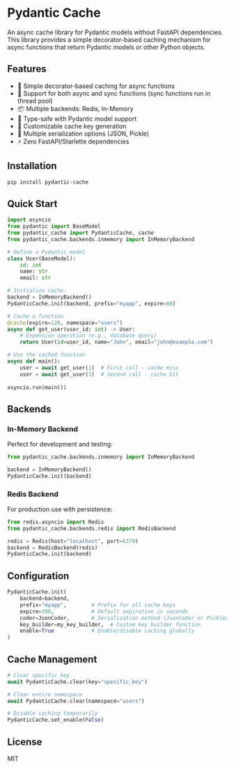 # Pydantic Cache

An async cache library for Pydantic models without FastAPI dependencies. This library provides a simple decorator-based caching mechanism for async functions that return Pydantic models or other Python objects.

## Features

- 🚀 Simple decorator-based caching for async functions
- 🔄 Support for both async and sync functions (sync functions run in thread pool)
- 📦 Multiple backends: Redis, In-Memory
- 🎯 Type-safe with Pydantic model support
- 🔑 Customizable cache key generation
- 📝 Multiple serialization options (JSON, Pickle)
- ⚡ Zero FastAPI/Starlette dependencies

## Installation

```bash
pip install pydantic-cache
```

## Quick Start

```python
import asyncio
from pydantic import BaseModel
from pydantic_cache import PydanticCache, cache
from pydantic_cache.backends.inmemory import InMemoryBackend

# Define a Pydantic model
class User(BaseModel):
    id: int
    name: str
    email: str

# Initialize cache
backend = InMemoryBackend()
PydanticCache.init(backend, prefix="myapp", expire=60)

# Cache a function
@cache(expire=120, namespace="users")
async def get_user(user_id: int) -> User:
    # Expensive operation (e.g., database query)
    return User(id=user_id, name="John", email="john@example.com")

# Use the cached function
async def main():
    user = await get_user(1)  # First call - cache miss
    user = await get_user(1)  # Second call - cache hit
    
asyncio.run(main())
```

## Backends

### In-Memory Backend

Perfect for development and testing:

```python
from pydantic_cache.backends.inmemory import InMemoryBackend

backend = InMemoryBackend()
PydanticCache.init(backend)
```

### Redis Backend

For production use with persistence:

```python
from redis.asyncio import Redis
from pydantic_cache.backends.redis import RedisBackend

redis = Redis(host="localhost", port=6379)
backend = RedisBackend(redis)
PydanticCache.init(backend)
```

## Configuration

```python
PydanticCache.init(
    backend=backend,
    prefix="myapp",        # Prefix for all cache keys
    expire=300,            # Default expiration in seconds
    coder=JsonCoder,       # Serialization method (JsonCoder or PickleCoder)
    key_builder=my_key_builder,  # Custom key builder function
    enable=True            # Enable/disable caching globally
)
```

## Cache Management

```python
# Clear specific key
await PydanticCache.clear(key="specific_key")

# Clear entire namespace
await PydanticCache.clear(namespace="users")

# Disable caching temporarily
PydanticCache.set_enable(False)
```

## License

MIT